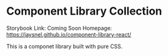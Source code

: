 # Component Library Collection

Storybook Link: Coming Soon
Homepage: https://jaysnel.github.io/component-library-react/

This is a componet library built with pure CSS.